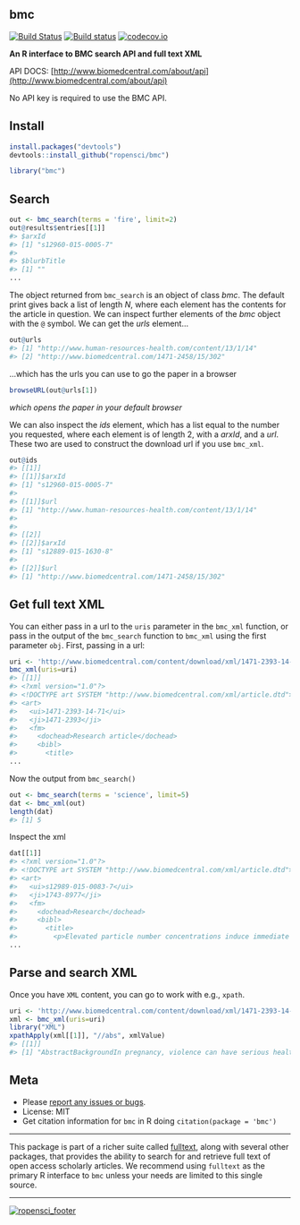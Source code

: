 bmc
---------



[![Build Status](https://api.travis-ci.org/ropensci/bmc.png)](https://travis-ci.org/ropensci/bmc)
[![Build status](https://ci.appveyor.com/api/projects/status/fitnci67m76iy0bg/branch/master)](https://ci.appveyor.com/project/sckott/bmc/branch/master)
[![codecov.io](https://codecov.io/github/ropensci/bmc/coverage.svg?branch=master)](https://codecov.io/github/ropensci/bmc?branch=master)

**An R interface to BMC search API and full text XML**

API DOCS: [http://www.biomedcentral.com/about/api](http://www.biomedcentral.com/about/api)

No API key is required to use the BMC API.

## Install


```r
install.packages("devtools")
devtools::install_github("ropensci/bmc")
```


```r
library("bmc")
```

## Search


```r
out <- bmc_search(terms = 'fire', limit=2)
out@results$entries[[1]]
#> $arxId
#> [1] "s12960-015-0005-7"
#> 
#> $blurbTitle
#> [1] ""
...
```

The object returned from `bmc_search` is an object of class _bmc_. The default print gives back a list of length _N_, where each element has the contents for the article in question. We can inspect further elements of the _bmc_ object with the `@` symbol. We can get the _urls_ element...


```r
out@urls
#> [1] "http://www.human-resources-health.com/content/13/1/14"
#> [2] "http://www.biomedcentral.com/1471-2458/15/302"
```

...which has the urls you can use to go the paper in a browser


```r
browseURL(out@urls[1])
```

_which opens the paper in your default browser_

We can also inspect the _ids_ element, which has a list equal to the number you requested, where each element is of length 2, with a _arxId_, and a _url_. These two are used to construct the download url if you use `bmc_xml`.


```r
out@ids
#> [[1]]
#> [[1]]$arxId
#> [1] "s12960-015-0005-7"
#> 
#> [[1]]$url
#> [1] "http://www.human-resources-health.com/content/13/1/14"
#> 
#> 
#> [[2]]
#> [[2]]$arxId
#> [1] "s12889-015-1630-8"
#> 
#> [[2]]$url
#> [1] "http://www.biomedcentral.com/1471-2458/15/302"
```

## Get full text XML

You can either pass in a url to the `uris` parameter in the `bmc_xml` function, or pass in the output of the `bmc_search` function to `bmc_xml` using the first parameter `obj`. First, passing in a url:


```r
uri <- 'http://www.biomedcentral.com/content/download/xml/1471-2393-14-71.xml'
bmc_xml(uris=uri)
#> [[1]]
#> <?xml version="1.0"?>
#> <!DOCTYPE art SYSTEM "http://www.biomedcentral.com/xml/article.dtd">
#> <art>
#>   <ui>1471-2393-14-71</ui>
#>   <ji>1471-2393</ji>
#>   <fm>
#>     <dochead>Research article</dochead>
#>     <bibl>
#>       <title>
...
```

Now the output from `bmc_search()`


```r
out <- bmc_search(terms = 'science', limit=5)
dat <- bmc_xml(out)
length(dat)
#> [1] 5
```

Inspect the xml


```r
dat[[1]]
#> <?xml version="1.0"?>
#> <!DOCTYPE art SYSTEM "http://www.biomedcentral.com/xml/article.dtd">
#> <art>
#>   <ui>s12989-015-0083-7</ui>
#>   <ji>1743-8977</ji>
#>   <fm>
#>     <dochead>Research</dochead>
#>     <bibl>
#>       <title>
#>         <p>Elevated particle number concentrations induce immediate changes in heart rate variability: a panel study in individuals with impaired glucose metabolism or diabetes</p>
...
```

## Parse and search XML

Once you have `XML` content, you can go to work with e.g., `xpath`.


```r
uri <- 'http://www.biomedcentral.com/content/download/xml/1471-2393-14-71.xml'
xml <- bmc_xml(uris=uri)
library("XML")
xpathApply(xml[[1]], "//abs", xmlValue)
#> [[1]]
#> [1] "AbstractBackgroundIn pregnancy, violence can have serious health consequences that could affect both mother and child. In Ghana there are limited data on this subject. We sought to assess the relationship between physical violence during pregnancy and pregnancy outcomes (early pregnancy loss, perinatal mortality and neonatal mortality) in Ghana.MethodThe 2008 Ghana Demographic and Health Survey data were used. For the domestic violence module, 2563 women were approached of whom 2442 women completed the module. After excluding missing values and applying the weight factor, 1745 women remained. Logistic regression analysis was performed to assess the relationship between physical violence in pregnancy and adverse pregnancy outcomes with adjustments for potential confounders.ResultsAbout five percent of the women experienced violence during their pregnancy. Physical violence in pregnancy was positively associated with perinatal mortality and neonatal mortality, but not with early pregnancy loss. The differences remained largely unchanged after adjustment for age, parity, education level, wealth status, marital status and place of residence: adjusted odds ratios were 2.32; 95% CI: 1.34-4.01 for perinatal mortality, 1.86; 95% CI: 1.05-3.30 for neonatal mortality and 1.16; 95% CI: 0.60-2.24 for early pregnancy loss.ConclusionOur findings suggest that violence during pregnancy is related to adverse pregnancy outcomes in Ghana. Major efforts are needed to tackle violence during pregnancy. This can be achieved through measures that are directed towards the right target groups. Measures should include education, empowerment and improving socio-economic status of women."
```

## Meta

* Please [report any issues or bugs](https://github.com/ropensci/bmc/issues).
* License: MIT
* Get citation information for `bmc` in R doing `citation(package = 'bmc')`

---

This package is part of a richer suite called [fulltext](https://github.com/ropensci/fulltext), along with several other packages, that provides the ability to search for and retrieve full text of open access scholarly articles. We recommend using `fulltext` as the primary R interface to `bmc` unless your needs are limited to this single source.

---

[![ropensci_footer](http://ropensci.org/public_images/github_footer.png)](http://ropensci.org)
